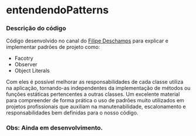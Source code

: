 # entendendoPatterns

### Descrição do código

Código desenvolvido no canal do [Filipe Deschamps](https://www.youtube.com/watch?v=UauiAPQb3fs) para explicar e implementar padrões de projeto como:
* Facotry
* Observer
* Object Literals

Com eles é possível melhorar as responsabilidades de cada classe utiliza na aplicação, tornando-as independentes
da implementação de métodos ou funções estáticas pertencentes a outras classes.
Um excelente material para compreender de forma prática o uso de padrões muito utilizados em projetos profissionais que
auxiliam na manutenabilidade, escalonamento e responsabilidades bem definidas para o nosso código. 

### Obs: Ainda em desenvolvimento. 
